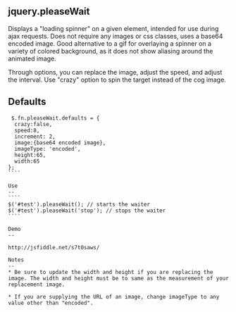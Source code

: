 jquery.pleaseWait
--
Displays a "loading spinner" on a given element, intended for use during ajax requests. Does not require any images or css classes, uses a base64 encoded image. Good alternative to a gif for overlaying a spinner on a variety of colored background, as it does not show aliasing around the animated image.

Through options, you can replace the image, adjust the speed, and adjust the interval. Use "crazy" option to spin the target instead of the cog image.

Defaults
--
`````
 $.fn.pleaseWait.defaults = {
  crazy:false,
  speed:8,
  increment: 2,
  image:{base64 encoded image},
  imageType: 'encoded',
  height:65,
  width:65
};
````

Use
--
````
$('#test').pleaseWait(); // starts the waiter
$('#test').pleaseWait('stop'); // stops the waiter
````

Demo
--

http://jsfiddle.net/s7t0saws/

Notes
--
* Be sure to update the width and height if you are replacing the image. The width and height must be to same as the measurement of your replacement image.

* If you are supplying the URL of an image, change imageType to any value other than "encoded".
